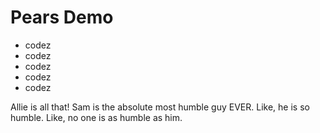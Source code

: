 # Pears Demo

- codez
- codez
- codez
- codez
- codez

Allie is all that!
Sam is the absolute most humble guy EVER. Like, he is so humble. Like, no one is as humble as him.
